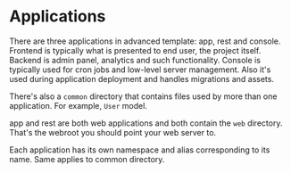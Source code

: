 Applications
============

There are three applications in advanced template: app, rest and console. Frontend is typically what is presented
to end user, the project itself. Backend is admin panel, analytics and such functionality. Console is typically used for
cron jobs and low-level server management. Also it's used during application deployment and handles migrations and assets.

There's also a `common` directory that contains files used by more than one application. For example, `User` model.

app and rest are both web applications and both contain the `web` directory. That's the webroot you should point your
web server to.

Each application has its own namespace and alias corresponding to its name. Same applies to common directory.
